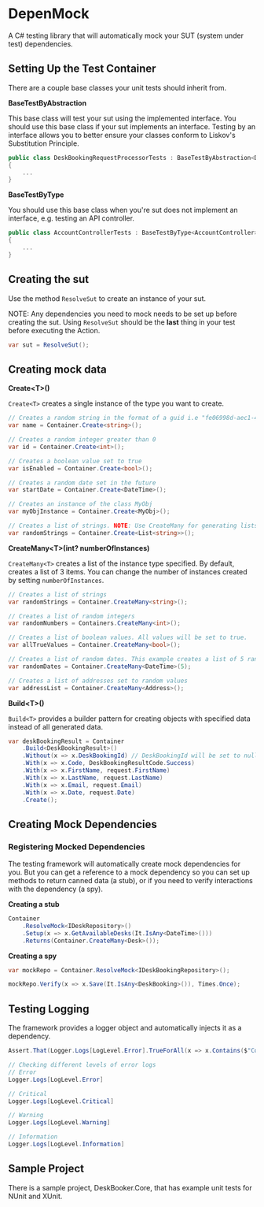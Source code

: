 # DepenMock
A C# testing library that will automatically mock your SUT (system under test) dependencies.

## Setting Up the Test Container

There are a couple base classes your unit tests should inherit from.

**BaseTestByAbstraction**

This base class will test your sut using the implemented interface. You should use this base class if your sut implements an interface. Testing by an interface allows you to better ensure your classes conform to Liskov's Substitution Principle.

```c#
public class DeskBookingRequestProcessorTests : BaseTestByAbstraction<DeskBookingRequestProcessor, IDeskBookingRequestProcessor>
{
    ...
}
```

**BaseTestByType**

You should use this base class when you're sut does not implement an interface, e.g. testing an API controller.

```c#
public class AccountControllerTests : BaseTestByType<AccountController>
{
    ...
}
```

## Creating the **sut**

Use the method ```ResolveSut``` to create an instance of your sut.

NOTE: Any dependencies you need to mock needs to be set up before creating the sut. Using ```ResolveSut``` should be the **last** thing in your test before executing the Action.

```c#
var sut = ResolveSut();
```

## Creating mock data

**Create\<T>()**

```Create<T>``` creates a single instance of the type you want to create.

```c#
// Creates a random string in the format of a guid i.e "fe06998d-aec1-4808-8968-d8f37024a294"
var name = Container.Create<string>();

// Creates a random integer greater than 0
var id = Container.Create<int>();

// Creates a boolean value set to true
var isEnabled = Container.Create<bool>();

// Creates a random date set in the future
var startDate = Container.Create<DateTime>();

// Creates an instance of the class MyObj
var myObjInstance = Container.Create<MyObj>();

// Creates a list of strings. NOTE: Use CreateMany for generating lists.
var randomStrings = Container.Create<List<string>>();
```

**CreateMany\<T>(int? numberOfInstances)**

```CreateMany<T>``` creates a list of the instance type specified. By default, creates a list of 3 items. You can change the number of instances created by setting ```numberOfInstances```.

```c#
// Creates a list of strings
var randomStrings = Container.CreateMany<string>();

// Creates a list of random integers
var randomNumbers = Containers.CreateMany<int>();

// Creates a list of boolean values. All values will be set to true.
var allTrueValues = Container.CreateMany<bool>();

// Creates a list of random dates. This example creates a list of 5 random dates.
var randomDates = Container.CreateMany<DateTime>(5);

// Creates a list of addresses set to random values
var addressList = Container.CreateMany<Address>();
```

**Build\<T>()**

```Build<T>``` provides a builder pattern for creating objects with specified data instead of all generated data.

```c#
var deskBookingResult = Container
    .Build<DeskBookingResult>()
    .Without(x => x.DeskBookingId) // DeskBookingId will be set to null
    .With(x => x.Code, DeskBookingResultCode.Success)
    .With(x => x.FirstName, request.FirstName)
    .With(x => x.LastName, request.LastName)
    .With(x => x.Email, request.Email)
    .With(x => x.Date, request.Date)
    .Create();
```

## Creating Mock Dependencies

### Registering Mocked Dependencies

The testing framework will automatically create mock dependencies for you. But you can get a reference to a mock dependency so you can set up methods to return canned data (a stub), or if you need to verify interactions with the dependency (a spy).

**Creating a stub**

```c#
Container
    .ResolveMock<IDeskRepository>()
    .Setup(x => x.GetAvailableDesks(It.IsAny<DateTime>()))
    .Returns(Container.CreateMany<Desk>());
```

**Creating a spy**

```c#
var mockRepo = Container.ResolveMock<IDeskBookingRepository>();

mockRepo.Verify(x => x.Save(It.IsAny<DeskBooking>()), Times.Once);
```

## Testing Logging

The framework provides a logger object and automatically injects it as a dependency.

```c#
Assert.That(Logger.Logs[LogLevel.Error].TrueForAll(x => x.Contains($"Correlation Id: {correlationId}")));

// Checking different levels of error logs
// Error
Logger.Logs[LogLevel.Error]

// Critical
Logger.Logs[LogLevel.Critical]

// Warning
Logger.Logs[LogLevel.Warning]

// Information
Logger.Logs[LogLevel.Information]
```

## Sample Project

There is a sample project, DeskBooker.Core, that has example unit tests for NUnit and XUnit.
